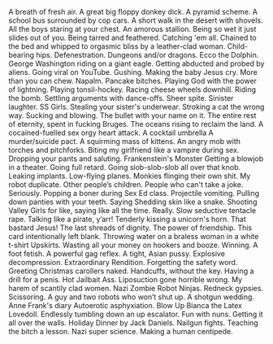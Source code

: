 A breath of fresh air.
A great big floppy donkey dick.
A pyramid scheme.
A school bus surrounded by cop cars.
A short walk in the desert with shovels.
All the boys staring at your chest.
An amorous stallion.
Being so wet it just slides out of you.
Being tarred and feathered.
Catching 'em all.
Chained to the bed and whipped to orgasmic bliss by a leather-clad woman.
Child-bearing hips.
Defenestration.
Dungeons and/or dragons.
Ecco the Dolphin.
George Washington riding on a giant eagle.
Getting abducted and probed by aliens.
Going viral on YouTube.
Gushing.
Making the baby Jesus cry.
More than you can chew.
Napalm.
Pancake bitches.
Playing God with the power of lightning.
Playing tonsil-hockey.
Racing cheese wheels downhill.
Riding the bomb.
Settling arguments with dance-offs.
Sheer spite.
Sinister laughter.
SS Girls.
Stealing your sister's underwear.
Stroking a cat the wrong way.
Sucking and blowing.
The bullet with your name on it.
The entire rest of eternity, spent in fucking Bruges.
The oceans rising to reclaim the land.
A cocained-fuelled sex orgy heart attack.
A cocktail umbrella 
A murder/suicide pact.
A squirming mass of kittens.
An angry mob with torches and pitchforks.
Biting my girlfriend like a vampire during sex.
Dropping your pants and saluting.
Frankenstein's Monster
Getting a blowjob in a theater.
Going full retard.
Going slob-slob-slob all over that knob.
Leaking implants.
Low-flying planes.
Monkies flinging their own shit.
My robot duplicate.
Other people’s children.
People who can't take a joke. Seriously.
Popping a boner during Sex Ed class.
Projectile vomiting.
Pulling down panties with your teeth.
Saying 
Shedding skin like a snake.
Shooting Valley Girls for like, saying like all the time. Really.
Slow seductive tentacle rape.
Talking like a pirate, y’arr!
Tenderly kissing a unicorn's horn.
That bastard Jesus!
The last shreads of dignity.
The power of friendship.
This card intentionally left blank.
Throwing water on a braless woman in a white t-shirt
Upskirts.
Wasting all your money on hookers and booze.
Winning.
A foot fetish.
A powerful gag reflex.
A tight, Asian pussy.
Explosive decompression.
Extraordinary Rendition.
Forgetting the safety word.
Greeting Christmas carollers naked.
Handcuffs, without the key.
Having a drill for a penis.
Hot Jailbait Ass.
Liposuction gone horrible wrong.
My harem of scantily clad women.
Nazi Zombie Robot Ninjas.
Redneck gypsies.
Scissoring.
A guy and two robots who won’t shut up.
A shotgun wedding.
Anne Frank's diary
Autoerotic asphyxiation.
Blow Up Bianca the Latex Lovedoll.
Endlessly tumbling down an up escalator.
Fun with nuns.
Getting it all over the walls.
Holiday Dinner by Jack Daniels.
Nailgun fights.
Teaching the bitch a lesson.
Nazi super science.
Making a human centipede.